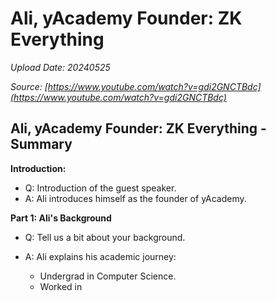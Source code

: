 # Ali, yAcademy Founder: ZK Everything

*Upload Date: 20240525*

*Source: [https://www.youtube.com/watch?v=gdi2GNCTBdc](https://www.youtube.com/watch?v=gdi2GNCTBdc)*


## Ali, yAcademy Founder: ZK Everything - Summary

**Introduction:**

*   Q: Introduction of the guest speaker.
*   A: Ali introduces himself as the founder of yAcademy.

**Part 1: Ali's Background**

*   Q: Tell us a bit about your background.
*   A: Ali explains his academic journey:

    *   Undergrad in Computer Science.
    *   Worked in